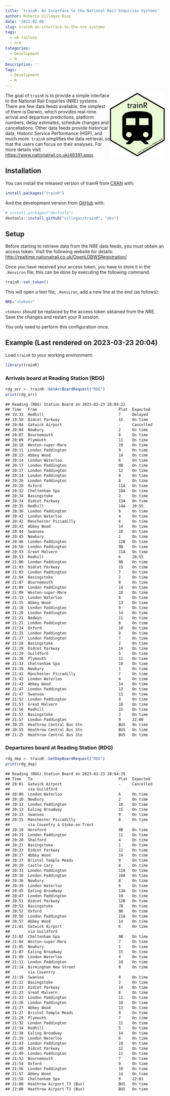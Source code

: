```yaml
---
title: 'trainR: An Interface to the National Rail Enquiries Systems'
author: Roberto Villegas-Diaz
date: '2021-02-08'
slug: trainR-an-interface-to-the-nre-systems
tags:
  - uk-railway
  - nre
Categories:
  - Development
  - R
Description: ''
Tags:
  - Development
  - R
---
```


<img src="https://raw.githubusercontent.com/villegar/trainR/main/inst/images/logo.png" alt="logo" align="right" height=200px/>

The goal of `trainR` is to provide a simple interface to the 
National Rail Enquiries (NRE) systems. There are few data feeds 
available, the simplest of them is Darwin, which provides real-time 
arrival and departure predictions, platform numbers, delay estimates, 
schedule changes and cancellations. Other data feeds provide historical 
data, Historic Service Performance (HSP), and much more. `trainR` 
simplifies the data retrieval, so that the users can focus on their 
analyses. For more details visit 
https://www.nationalrail.co.uk/46391.aspx.

## Installation

You can install the released version of trainR from [CRAN](https://CRAN.R-project.org) with:

``` r
install.packages("trainR")
```

And the development version from [GitHub](https://github.com/) with:

``` r
# install.packages("devtools")
devtools::install_github("villegar/trainR", "dev")
```

## Setup
Before starting to retrieve data from the NRE data feeds, you must obtain an access token. 
Visit the following website for details: http://realtime.nationalrail.co.uk/OpenLDBWSRegistration/

Once you have received your access token, you have to store it in the `.Renviron` file; this can be 
done by executing the following command:


```r
trainR::set_token()
```

This will open a text file, `.Renviron`, add a new line at the end (as follows):

```bash
NRE="<token>"
```

`<token>` should be replaced by the access token obtained from the NRE. Save the changes and restart 
your R session.

You only need to perform this configuration once.

## Example (Last rendered on 2023-03-23 20:04)

Load `trainR` to your working environment:

```r
library(trainR)
```

### Arrivals board at Reading Station (RDG)


```r
rdg_arr <- trainR::GetArrBoardRequest("RDG")
print(rdg_arr)
```

```
## Reading (RDG) Station Board on 2023-03-23 20:04:22
## Time   From                                    Plat  Expected
## 19:33  Redhill                                 7     Delayed
## 19:58  Didcot Parkway                          15    On time
## 20:04  Gatwick Airport                         -     Cancelled
## 20:04  Newbury                                 2     On time
## 20:07  Bournemouth                             8     On time
## 20:09  Plymouth                                11    On time
## 20:10  Weston-super-Mare                       10    On time
## 20:11  London Paddington                       9     On time
## 20:13  Abbey Wood                              14    On time
## 20:14  London Waterloo                         6     On time
## 20:17  London Paddington                       9B    On time
## 20:17  London Paddington                       12    On time
## 20:24  London Paddington                       9     On time
## 20:26  London Paddington                       8     On time
## 20:28  Oxford                                  11A   On time
## 20:32  Cheltenham Spa                          10A   On time
## 20:34  Basingstoke                             2     On time
## 20:34  Didcot Parkway                          13A   On time
## 20:35  Redhill                                 14A   20:55
## 20:36  London Paddington                       8     On time
## 20:42  London Waterloo                         4     On time
## 20:42  Manchester Piccadilly                   8     On time
## 20:43  Abbey Wood                              14    On time
## 20:44  Swansea                                 10    On time
## 20:45  Newbury                                 1     On time
## 20:46  London Paddington                       12B   On time
## 20:50  London Paddington                       9B    On time
## 20:53  Great Malvern                           11A   On time
## 20:53  Redhill                                 6     20:55
## 21:00  London Paddington                       9B    On time
## 21:03  Didcot Parkway                          15    On time
## 21:03  London Paddington                       7     On time
## 21:04  Basingstoke                             2     On time
## 21:07  Bournemouth                             8     On time
## 21:09  London Paddington                       14    On time
## 21:09  Weston-super-Mare                       10    On time
## 21:13  London Waterloo                         6     On time
## 21:15  Abbey Wood                              13    On time
## 21:18  London Paddington                       9     On time
## 21:20  London Paddington                       14    On time
## 21:21  Bedwyn                                  11    On time
## 21:21  London Paddington                       8     On time
## 21:24  Oxford                                  10    On time
## 21:25  London Paddington                       9     On time
## 21:27  London Paddington                       7     On time
## 21:28  Basingstoke                             2     On time
## 21:29  Didcot Parkway                          14    On time
## 21:29  Guildford                               5     On time
## 21:30  Plymouth                                11    On time
## 21:33  Cheltenham Spa                          10    On time
## 21:39  Newbury                                 1     On time
## 21:41  Manchester Piccadilly                   7     On time
## 21:42  London Waterloo                         4     On time
## 21:43  Abbey Wood                              14    On time
## 21:47  London Paddington                       12    On time
## 21:47  Swansea                                 11    On time
## 21:52  London Paddington                       9     On time
## 21:53  Great Malvern                           10    On time
## 21:56  Redhill                                 15    On time
## 21:57  Basingstoke                             3     On time
## 21:57  London Paddington                       9     22:00
## 20:25  Heathrow Central Bus Stn                BUS   On time
## 20:55  Heathrow Central Bus Stn                BUS   On time
## 21:25  Heathrow Central Bus Stn                BUS   On time
```

### Departures board at Reading Station (RDG)


```r
rdg_dep <- trainR::GetDepBoardRequest("RDG")
print(rdg_dep)
```

```
## Reading (RDG) Station Board on 2023-03-23 20:04:29
## Time   To                                      Plat  Expected
## 20:01  Gatwick Airport                         -     Cancelled
##        via Guildford                           
## 20:09  London Waterloo                         6     On time
## 20:10  Newbury                                 2     On time
## 20:12  London Paddington                       10    On time
## 20:13  Ealing Broadway                         15    On time
## 20:13  Swansea                                 9     On time
## 20:15  Manchester Piccadilly                   8     On time
##        via Coventry & Stoke-on-Trent           
## 20:19  Hereford                                9B    On time
## 20:19  London Paddington                       11    On time
## 20:20  Shalford                                4     On time
## 20:21  Basingstoke                             1     On time
## 20:23  Didcot Parkway                          12    On time
## 20:27  Abbey Wood                              14    On time
## 20:27  Bristol Temple Meads                    9     On time
## 20:29  Castle Cary                             8     On time
## 20:31  London Paddington                       11A   On time
## 20:36  London Paddington                       10A   On time
## 20:36  Newbury                                 8     On time
## 20:39  London Waterloo                         6     On time
## 20:45  Ealing Broadway                         13A   On time
## 20:47  London Paddington                       10    On time
## 20:51  Didcot Parkway                          12B   On time
## 20:52  Basingstoke                             7B    On time
## 20:52  Oxford                                  9B    On time
## 20:56  London Paddington                       11A   On time
## 20:57  Abbey Wood                              14    On time
## 21:01  Gatwick Airport                         6     On time
##        via Guildford                           
## 21:02  Cheltenham Spa                          9B    On time
## 21:04  Weston-super-Mare                       7     On time
## 21:05  Newbury                                 1     On time
## 21:07  Ealing Broadway                         15    On time
## 21:09  London Waterloo                         4     On time
## 21:11  London Paddington                       10    On time
## 21:14  Birmingham New Street                   8     On time
##        via Coventry                            
## 21:19  Swansea                                 9     On time
## 21:22  Basingstoke                             2     On time
## 21:23  Didcot Parkway                          14    On time
## 21:23  Great Malvern                           8     On time
## 21:23  London Paddington                       11    On time
## 21:26  London Paddington                       10    On time
## 21:27  Abbey Wood                              13    On time
## 21:27  Bristol Temple Meads                    9     On time
## 21:29  Plymouth                                7     On time
## 21:32  London Paddington                       11    On time
## 21:34  Redhill                                 5     On time
## 21:38  Ealing Broadway                         14    On time
## 21:39  London Waterloo                         6     On time
## 21:43  London Paddington                       10    On time
## 21:49  Didcot Parkway                          12    On time
## 21:49  London Paddington                       11    On time
## 21:52  Bournemouth                             7     On time
## 21:54  Oxford                                  9     On time
## 21:56  London Paddington                       10    On time
## 21:57  Abbey Wood                              14    On time
## 21:58  Cheltenham Spa                          9     22:01
## 21:00  Heathrow Airport T3 (Bus)               BUS   On time
## 22:00  Heathrow Airport T3 (Bus)               BUS   On time
```
